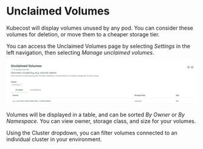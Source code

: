 # Unclaimed Volumes
Kubecost will display volumes unused by any pod. You can consider these volumes for deletion, or move them to a cheaper storage tier.

You can access the Unclaimed Volumes page by selecting *Settings* in the left navigation, then selecting *Manage unclaimed volumes*.

![Unclaimed Volumes](/images/unclaimedvolumes.png)

Volumes will be displayed in a table, and can be sorted _By Owner_ or _By Namespace_. You can view owner, storage class, and size for your volumes.

Using the Cluster dropdown, you can filter volumes connected to an individual cluster in your environment.
